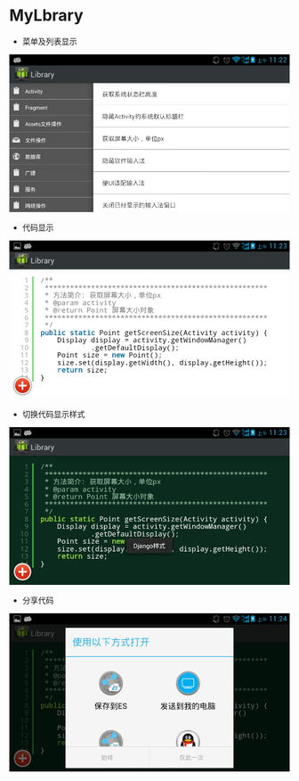 **MyLbrary**
=============

 - 菜单及列表显示

![enter image description here](https://raw.githubusercontent.com/aa1000777/MyLibrary/master/Screenshot_2014-11-05-11-22-1.png)

 - 代码显示

![enter image description here](https://raw.githubusercontent.com/aa1000777/MyLibrary/master/Screenshot_2014-11-05-11-23-2.png)

 - 切换代码显示样式

![enter image description here](https://raw.githubusercontent.com/aa1000777/MyLibrary/master/Screenshot_2014-11-05-11-23-3.png)

 - 分享代码

![enter image description here](https://raw.githubusercontent.com/aa1000777/MyLibrary/master/Screenshot_2014-11-05-11-23-4.png)
